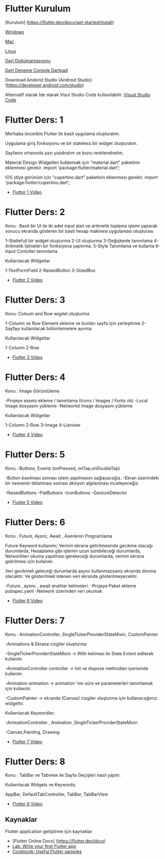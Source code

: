 # Flutter Kurulum

[Kurulum] (https://flutter.dev/docs/get-started/install)

[Windows](https://flutter.dev/docs/get-started/install/windows)

[Mac](https://flutter.dev/docs/get-started/install/macos)

[Linux](https://flutter.dev/docs/get-started/install/linux)

[Dart Dokümantasyonu](https://dart.dev/get-dart)

[Dart Deneme Console Dartpad ](https://dartpad.dev/0df636e00f348bdec2bc1c8ebc7daeb1)

Download Andorid Studio
[Android Studio] (https://developer.android.com/studio)

Alternatif olarak Ide olarak Visul Studio Code kullanılabilir.
[Visual Studio Code](https://code.visualstudio.com/download)


# Flutter Ders: 1

Merhaba öncelikle Flutter ile  basit uygulama oluşturalım.

Uygulama giriş fonksiyonu ve bir stateless bir widget oluşturalım.

Sayfanın ortasında yazı yazdıralım ve bunu renklendirelim.

Material Design Widgetlerı kullanmak için "material.dart" paketinin eklenmesi gerekir.
import 'package:flutter/material.dart';

IOS stlye görünüm için "cupertino.dart" paketinin eklenmesi gerekir.
import 'package:flutter/cupertino.dart';


- [Flutter 1 Video](https://www.instagram.com/tv/CEC8CRdFC5-/?utm_source=ig_web_copy_link)

# Flutter Ders: 2

Konu : Basit bir UI ile iki adet input alan ve aritmetik toplama işlemi yaparak
 sonucu ekranda gösteren bir basit hesap makinesi uygulaması oluşturası.

1-Stattefull bir widget oluşturma
2-UI oluşturma
3-Değişkenle tanımlama
4-Aritmetik İşlmeleri bir fonksiyona yaptırma.
5-Style Tanımlama ve kullama
6-Input Contoller tanımlama

Kullanılacak Widgetlar

1-TextFormField
2-RaisedButton
3-SizedBox

- [Flutter 2 Video](https://www.instagram.com/tv/CEPvJFuFju_/?utm_source=ig_web_copy_link)

# Flutter Ders: 3

Konu: Coloum and Row wigdet oluşturma

1-Column ve Row Element ekleme ve bunları sayfa için yerleştirme
2-Sayfayı kullanılacak bölümlemelere ayırma

Kullanılacak Widgetlar

1-Column
2-Row

- [Flutter 3 Video](https://www.instagram.com/tv/CEeblo5FOJV/?utm_source=ig_web_copy_link)

# Flutter Ders: 4

Konu : Image Görüntüleme

-Projeye assets ekleme / tanımlama (Icons / Images / Fonts vb)
-Local Image dosyasını yükleme
-Networkd Image dosyasını yükleme

Kullanılacak Widgetlar

1-Column
2-Row
3-Image
4-Listview

- [Flutter 4 Video](https://www.instagram.com/tv/CEwmuaClDOE)

# Flutter Ders: 5

Konu : Buttons, Events (onPressed, onTap,onDoubleTap)

-Button basılması sonrası işlem yapılmasını sağlayacağız.
-Ekran üzerindeki bir nesnenin tıklanması sonrası aksiyon algılanması inceleyeceğiz.

-RaisedButtons
-FlatButtons
-IconButtons
-GestureDetector

- [Flutter 5 Video](https://www.instagram.com/tv/CFChqUgFrC9)

# Flutter Ders: 6

Konu : Future, Aysnc, Await , Asenkron Programlama

Future Keyword kullanımı;
Verinin ekrana getirilmesinde gecikme olacağı durumlarda,
Hesaplama gibi işlemin uzun sürebileceği durumlarda,
Networkten okuma yapılması gerekeceği durumlarda,
verinin ekrana getirilmesi için kullanılır.

Veri gecikmeli geleceği durumlarda async kullanmazsanız ekranda donma olacaktır.
Ve gösterilmek istenen veri ekranda gösterilmeyecektir.


-Future , aysnc , await anahtar kelimeleri.
-Projeye Paket ekleme pubspec.yaml
-Network üzerinden veri okumak

- [Flutter 6 Video](https://youtu.be/Gh6lRCQn6A4)

# Flutter Ders: 7

Konu : AnimationController, SingleTickerProviderStateMixin, CustomPainter

-Animations & Ekrana cizgiler oluşturma

-SingleTickerProviderStateMixin -> With kelimesi ile State Extent edilerek kullanılır.

-AnimationController controller -> Init ve dispose methodları içerisinde kullanılır.

-Animation<double> animation -> animation 'nın süre ve parameterleri tanımlamak için kullanılır.

-CustomPainter -> ekranda (Canvas) cizgiler oluşturma için kullanacağımız widgettır.

Kullanılacak Keywordlar;

-AnimationController , Animation ,SingleTickerProviderStateMixin

-Canvas,Painting, Drawing

- [Flutter 7 Video](https://www.youtube.com/watch?v=JP35mIFu3qw)

# Flutter Ders: 8

Konu : TabBar ve Tabview ile Sayfa Geçişleri nasıl yapılır.

Kullanılacak Widgets ve Keywords;

AppBar, DefaultTabController, TabBar, TabBarView

- [Flutter 8 Video](https://youtu.be/1qjiaULD4SQ)

## Kaynaklar

Flutter application geliştirme için kaynaklar

- [Flutter Online Docs] (https://flutter.dev/docs)
- [Lab: Write your first Flutter app](https://flutter.dev/docs/get-started/codelab)
- [Cookbook: Useful Flutter samples](https://flutter.dev/docs/cookbook)


